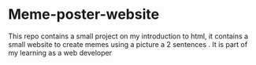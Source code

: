 # Meme-poster-website
This repo contains a small project on my introduction to html, it contains a small website to create memes using a picture a 2 sentences . It is part of my learning as a web developer 
